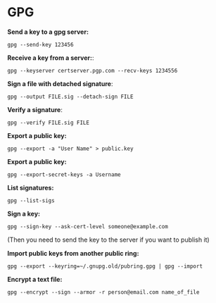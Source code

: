# GPG

**Send a key to a gpg server:**
```
gpg --send-key 123456
```

**Receive a key from a server:**:
```
gpg --keyserver certserver.pgp.com --recv-keys 1234556
```

**Sign a file with detached signature**:
```
gpg --output FILE.sig --detach-sign FILE
```

**Verify a signature**:
```
gpg --verify FILE.sig FILE
```

**Export a public key:**
```
gpg --export -a "User Name" > public.key
```

**Export a public key:**
```
gpg --export-secret-keys -a Username
```

**List signatures:**
```
gpg --list-sigs
```

**Sign a key:**
```
gpg --sign-key --ask-cert-level someone@example.com
```
(Then you need to send the key to the server if you want to publish it)

**Import public keys from another public ring:**
```
gpg --export --keyring=~/.gnupg.old/pubring.gpg | gpg --import
```

**Encrypt a text file:**
```
gpg --encrypt --sign --armor -r person@email.com name_of_file
```
